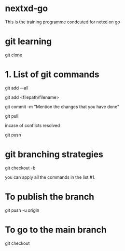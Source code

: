 # nextxd-go
This is the training programme condcuted for netxd on go

# git learning
git clone <repository>

# 1. List of git commands

git add --all

git add <filepath/filename>

git commit -m "Mention the changes that you have done"

git pull

incase of conflicts resolved

git push

# git branching strategies

git checkout -b <branch name>

you can apply all the commands in the list #1.

# To publish the branch

git push -u origin <branch name>

# To go to the main branch

git checkout <branchname>


